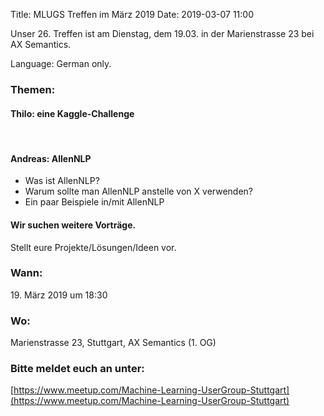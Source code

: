 Title: MLUGS Treffen im März 2019
Date: 2019-03-07 11:00

Unser 26. Treffen ist am Dienstag, dem 19.03. in der Marienstrasse 23 bei AX Semantics.

Language: German only.

### Themen:

#### Thilo: eine Kaggle-Challenge

&nbsp;  

#### Andreas: AllenNLP

- Was ist AllenNLP?
- Warum sollte man AllenNLP anstelle von X verwenden?
- Ein paar Beispiele in/mit AllenNLP


#### Wir suchen weitere Vorträge.

Stellt eure Projekte/Lösungen/Ideen vor.


### Wann:

<p>19. März 2019 um 18:30</p>  

### Wo:

Marienstrasse 23, Stuttgart, AX Semantics (1. OG)

### Bitte meldet euch an unter:
[https://www.meetup.com/Machine-Learning-UserGroup-Stuttgart](https://www.meetup.com/Machine-Learning-UserGroup-Stuttgart)
